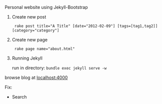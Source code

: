 Personal website using Jekyll-Bootstrap  

1. Create new post 

		rake post title="A Title" [date="2012-02-09"] [tags=[tag1,tag2]] [category="category"]

2. Create new page 

		rake page name="about.html"

3. Running Jekyll

	run in directory: `bundle exec jekyll serve -w`    
    
browse blog at [localhost:4000](http://localhost:4000)

Fix:
- Search



